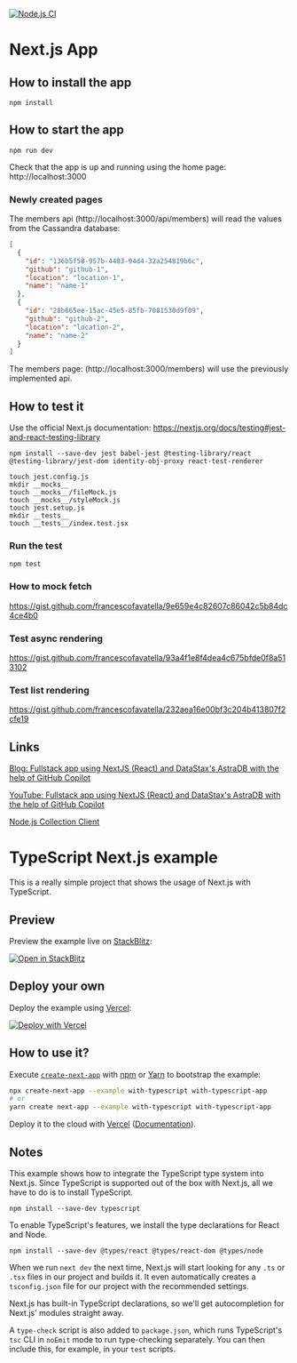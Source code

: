 [![Node.js CI](https://github.com/francescofavatella/next-js-app/actions/workflows/node.js.yml/badge.svg?branch=master)](https://github.com/francescofavatella/next-js-app/actions/workflows/node.js.yml)

# Next.js App

## How to install the app

```
npm install
```

## How to start the app

```
npm run dev
```

Check that the app is up and running using the home page: http://localhost:3000

### Newly created pages

The members api (http://localhost:3000/api/members) will read the values from the Cassandra database:

```json
[
  {
    "id": "136b5f58-957b-4403-94d4-32a254819b6c",
    "github": "github-1",
    "location": "location-1",
    "name": "name-1"
  },
  {
    "id": "28b665ee-15ac-45e5-85fb-7081530d9f09",
    "github": "github-2",
    "location": "location-2",
    "name": "name-2"
  }
]
```

The members page: (http://localhost:3000/members) will use the previously implemented api.

## How to test it

Use the official Next.js documentation: https://nextjs.org/docs/testing#jest-and-react-testing-library

```
npm install --save-dev jest babel-jest @testing-library/react @testing-library/jest-dom identity-obj-proxy react-test-renderer

touch jest.config.js
mkdir __mocks__
touch __mocks__/fileMock.js
touch __mocks__/styleMock.js
touch jest.setup.js
mkdir __tests__
touch __tests__/index.test.jsx
```

### Run the test

```
npm test
```

### How to mock fetch

https://gist.github.com/francescofavatella/9e659e4c82607c86042c5b84dc4ce4b0

### Test async rendering

https://gist.github.com/francescofavatella/93a4f1e8f4dea4c675bfde0f8a513102

### Test list rendering

https://gist.github.com/francescofavatella/232aea16e00bf3c204b413807f2cfe19

## Links

[Blog: Fullstack app using NextJS (React) and DataStax's AstraDB with the help of GitHub Copilot](https://www.eddiejaoude.io/blog-august-2021-nextjs-datastax?r_done=1)

[YouTube: Fullstack app using NextJS (React) and DataStax's AstraDB with the help of GitHub Copilot](https://www.youtube.com/watch?v=FhcCgg4pIg4)

[Node.js Collection Client](https://docs.datastax.com/en/astra/docs/astra-collection-client.html)

# TypeScript Next.js example

This is a really simple project that shows the usage of Next.js with TypeScript.

## Preview

Preview the example live on [StackBlitz](http://stackblitz.com/):

[![Open in StackBlitz](https://developer.stackblitz.com/img/open_in_stackblitz.svg)](https://stackblitz.com/github/vercel/next.js/tree/canary/examples/with-typescript)

## Deploy your own

Deploy the example using [Vercel](https://vercel.com?utm_source=github&utm_medium=readme&utm_campaign=next-example):

[![Deploy with Vercel](https://vercel.com/button)](https://vercel.com/new/git/external?repository-url=https://github.com/vercel/next.js/tree/canary/examples/with-typescript&project-name=with-typescript&repository-name=with-typescript)

## How to use it?

Execute [`create-next-app`](https://github.com/vercel/next.js/tree/canary/packages/create-next-app) with [npm](https://docs.npmjs.com/cli/init) or [Yarn](https://yarnpkg.com/lang/en/docs/cli/create/) to bootstrap the example:

```bash
npx create-next-app --example with-typescript with-typescript-app
# or
yarn create next-app --example with-typescript with-typescript-app
```

Deploy it to the cloud with [Vercel](https://vercel.com/new?utm_source=github&utm_medium=readme&utm_campaign=next-example) ([Documentation](https://nextjs.org/docs/deployment)).

## Notes

This example shows how to integrate the TypeScript type system into Next.js. Since TypeScript is supported out of the box with Next.js, all we have to do is to install TypeScript.

```
npm install --save-dev typescript
```

To enable TypeScript's features, we install the type declarations for React and Node.

```
npm install --save-dev @types/react @types/react-dom @types/node
```

When we run `next dev` the next time, Next.js will start looking for any `.ts` or `.tsx` files in our project and builds it. It even automatically creates a `tsconfig.json` file for our project with the recommended settings.

Next.js has built-in TypeScript declarations, so we'll get autocompletion for Next.js' modules straight away.

A `type-check` script is also added to `package.json`, which runs TypeScript's `tsc` CLI in `noEmit` mode to run type-checking separately. You can then include this, for example, in your `test` scripts.
